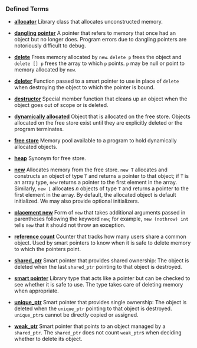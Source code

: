<h3 id="filepos3186257">Defined Terms</h3><ul><li><p><a href="115-12.2._dynamic_arrays.html#filepos3124364" id="filepos3186396"><strong>allocator</strong></a> Library class that allocates unconstructed memory.</p></li><li><p><a href="114-12.1._dynamic_memory_and_smart_pointers.html#filepos2993303" id="filepos3186618"><strong>dangling pointer</strong></a> A pointer that refers to memory that once had an object but no longer does. Program errors due to dangling pointers are notoriously difficult to debug.</p></li><li><p><a href="114-12.1._dynamic_memory_and_smart_pointers.html#filepos2905384" id="filepos3186948"><strong>delete</strong></a> Frees memory allocated by <code>new</code>. <code>delete p</code> frees the object and <code>delete [] p</code> frees the array to which <code>p</code> points. <code>p</code> may be null or point to memory allocated by <code>new</code>.</p></li><li><p><a href="114-12.1._dynamic_memory_and_smart_pointers.html#filepos3034110" id="filepos3187653"><strong>deleter</strong></a> Function passed to a smart pointer to use in place of <code>delete</code> when destroying the object to which the pointer is bound.</p></li><li><p><a href="114-12.1._dynamic_memory_and_smart_pointers.html#filepos2924901" id="filepos3188004"><strong>destructor</strong></a> Special member function that cleans up an object when the object goes out of scope or is deleted.</p></li><li><p><a href="113-chapter_12._dynamic_memory.html#filepos2904080" id="filepos3188274"><strong>dynamically allocated</strong></a> Object that is allocated on the free store. Objects allocated on the free store exist until they are explicitly deleted or the program terminates.</p></li><li><p><a href="113-chapter_12._dynamic_memory.html#filepos2903894" id="filepos3188604"><strong>free store</strong></a> Memory pool available to a program to hold dynamically allocated objects.</p></li><li><p><a href="113-chapter_12._dynamic_memory.html#filepos2903969" id="filepos3188850"><strong>heap</strong></a> Synonym for free store.</p></li><li><p><a href="114-12.1._dynamic_memory_and_smart_pointers.html#filepos2905091" id="filepos3189040"><strong>new</strong></a> Allocates memory from the free store. <code>new T</code> allocates and constructs an object of type <code>T</code> and returns a pointer to that object; if <code>T</code> is an array type, <code>new</code> returns a pointer to the first element in the array. Similarly, <code>new [</code> allocates <em>n</em> objects of type <code>T</code> and returns a pointer to the first element in the array. By default, the allocated object is default initialized. We may also provide optional initializers.</p></li><li><p><a href="114-12.1._dynamic_memory_and_smart_pointers.html#filepos2976074" id="filepos3190070"><strong>placement new</strong></a> Form of <code>new</code> that takes additional arguments passed in parentheses following the keyword <code>new</code>; for example, <code>new (nothrow) int</code> tells <code>new</code> that it should not throw an exception.</p></li><li><p><a href="114-12.1._dynamic_memory_and_smart_pointers.html#filepos2919362" id="filepos3190670"><strong>reference count</strong></a> Counter that tracks how many users share a common object. Used by smart pointers to know when it is safe to delete memory to which the pointers point.</p></li><li><p><a href="114-12.1._dynamic_memory_and_smart_pointers.html#filepos2906648" id="filepos3190998"><strong>shared_ptr</strong></a> Smart pointer that provides shared ownership: The object is deleted when the last <code>shared_ptr</code> pointing to that object is destroyed.</p></li><li><p><a href="114-12.1._dynamic_memory_and_smart_pointers.html#filepos2906215" id="filepos3191364"><strong>smart pointer</strong></a> Library type that acts like a pointer but can be checked to see whether it is safe to use. The type takes care of deleting memory when appropriate.</p></li><li><p><a href="114-12.1._dynamic_memory_and_smart_pointers.html#filepos2906897" id="filepos3191687"><strong>unique_ptr</strong></a> Smart pointer that provides single ownership: The object is deleted when the <code>unique_ptr</code> pointing to that object is destroyed. <code>unique_ptr</code>s cannot be directly copied or assigned.</p></li><li><p><a href="114-12.1._dynamic_memory_and_smart_pointers.html#filepos2907187" id="filepos3192162"><strong>weak_ptr</strong></a> Smart pointer that points to an object managed by a <code>shared_ptr</code>. The <code>shared_ptr</code> does not count <code>weak_ptr</code>s when deciding whether to delete its object.</p></li>
 
</ul>
